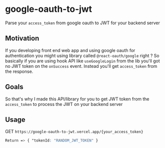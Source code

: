 # google-oauth-to-jwt
Parse your `access_token` from google oauth to JWT for your backend server

## Motivation
If you developing front end web app and using google oauth for authentication you might using library called `@react-oauth/google` right ?
So basically if you are using hook API like `useGoogleLogin` from the lib you'll got no JWT token on the `onSuccess` event. Instead you'll get `access_token` from the response.

## Goals
So that's why I made this API/library for you to get JWT token from the `access_token` to process the JWT on your backend server

## Usage
GET `https://google-oauth-to-jwt.vercel.app/{your_access_token}`
```css
Return => { "tokenId: "RANDOM_JWT_TOKEN" }
```